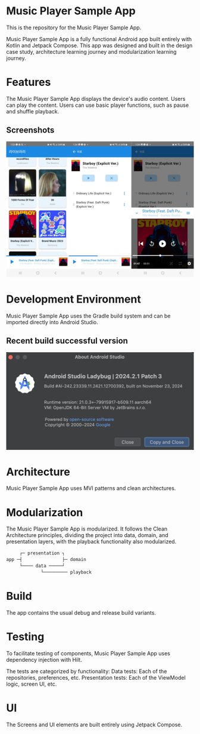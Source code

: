# Music Player Sample App

This is the repository for the Music Player Sample App.

Music Player Sample App is a fully functional Android app built entirely with Kotlin and Jetpack Compose. This app was designed and built in the design case study, architecture learning journey and modularization learning journey.

# Features

The Music Player Sample App displays the device's audio content. Users can play the content. Users can use basic player functions, such as pause and shuffle playback.

## Screenshots

![screenshots_app.png](readme_images/screenshots_app.png)

# Development Environment

Music Player Sample App uses the Gradle build system and can be imported directly into Android Studio.

## Recent build successful version

![screenshots_ide_version.png](readme_images/screenshots_ide_version.png)

# Architecture

Music Player Sample App uses MVI patterns and clean architectures.

# Modularization

The Music Player Sample App is modularized. It follows the Clean Architecture principles, dividing the project into data, domain, and presentation layers, with the playback functionality also modularized.

```jsx
     ┌─ presentation ┐
app ─┤               ├─ domain
     └──── data ─────┘
             └───────── playback
```

# Build

The app contains the usual debug and release build variants.

# Testing

To facilitate testing of components, Music Player Sample App uses dependency injection with Hilt.

The tests are categorized by functionality:
Data tests: Each of the repositories, preferences, etc.
Presentation tests: Each of the ViewModel logic, screen UI, etc.

# UI

The Screens and UI elements are built entirely using Jetpack Compose.
